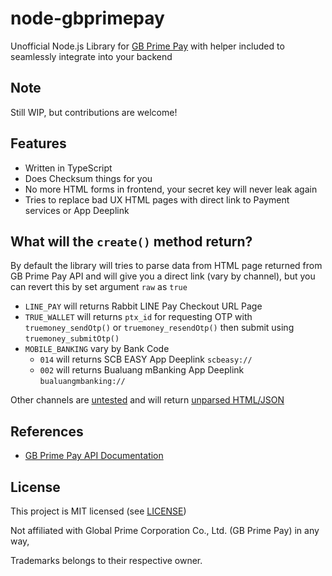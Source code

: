 # node-gbprimepay
Unofficial Node.js Library for [GB Prime Pay](https://www.gbprimepay.com/) with helper included to seamlessly integrate into your backend

## Note
Still WIP, but contributions are welcome!

## Features
- Written in TypeScript
- Does Checksum things for you
- No more HTML forms in frontend, your secret key will never leak again
- Tries to replace bad UX HTML pages with direct link to Payment services or App Deeplink

## What will the `create()` method return?
By default the library will tries to parse data from HTML page returned from GB Prime Pay API and will give you a direct link (vary by channel), but you can revert this by set argument `raw` as `true`

- `LINE_PAY` will returns Rabbit LINE Pay Checkout URL Page
- `TRUE_WALLET` will returns `ptx_id` for requesting OTP with `truemoney_sendOtp()` or `truemoney_resendOtp()` then submit using `truemoney_submitOtp()`
- `MOBILE_BANKING` vary by Bank Code
  - `014` will returns SCB EASY App Deeplink `scbeasy://`
  - `002` will returns Bualuang mBanking App Deeplink `bualuangmbanking://`

Other channels are <ins>untested</ins> and will return <ins>unparsed HTML/JSON</ins>

## References
- [GB Prime Pay API Documentation](https://doc.gbprimepay.com/)

## License
This project is MIT licensed (see [LICENSE](LICENSE))

Not affiliated with Global Prime Corporation Co., Ltd. (GB Prime Pay) in any way, 

Trademarks belongs to their respective owner.